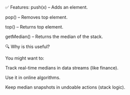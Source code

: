 ✅ Features:
push(x) – Adds an element.

pop() – Removes top element.

top() – Returns top element.

getMedian() – Returns the median of the stack.

🔍 Why is this useful?

You might want to:

Track real-time medians in data streams (like finance).

Use it in online algorithms.

Keep median snapshots in undoable actions (stack logic).
